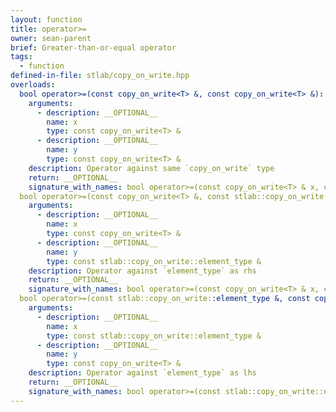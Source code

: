 ```yaml
---
layout: function
title: operator>=
owner: sean-parent
brief: Greater-than-or-equal operator
tags:
  - function
defined-in-file: stlab/copy_on_write.hpp
overloads:
  bool operator>=(const copy_on_write<T> &, const copy_on_write<T> &):
    arguments:
      - description: __OPTIONAL__
        name: x
        type: const copy_on_write<T> &
      - description: __OPTIONAL__
        name: y
        type: const copy_on_write<T> &
    description: Operator against same `copy_on_write` type
    return: __OPTIONAL__
    signature_with_names: bool operator>=(const copy_on_write<T> & x, const copy_on_write<T> & y)
  bool operator>=(const copy_on_write<T> &, const stlab::copy_on_write::element_type &):
    arguments:
      - description: __OPTIONAL__
        name: x
        type: const copy_on_write<T> &
      - description: __OPTIONAL__
        name: y
        type: const stlab::copy_on_write::element_type &
    description: Operator against `element_type` as rhs
    return: __OPTIONAL__
    signature_with_names: bool operator>=(const copy_on_write<T> & x, const stlab::copy_on_write::element_type & y)
  bool operator>=(const stlab::copy_on_write::element_type &, const copy_on_write<T> &):
    arguments:
      - description: __OPTIONAL__
        name: x
        type: const stlab::copy_on_write::element_type &
      - description: __OPTIONAL__
        name: y
        type: const copy_on_write<T> &
    description: Operator against `element_type` as lhs
    return: __OPTIONAL__
    signature_with_names: bool operator>=(const stlab::copy_on_write::element_type & x, const copy_on_write<T> & y)
---
```

